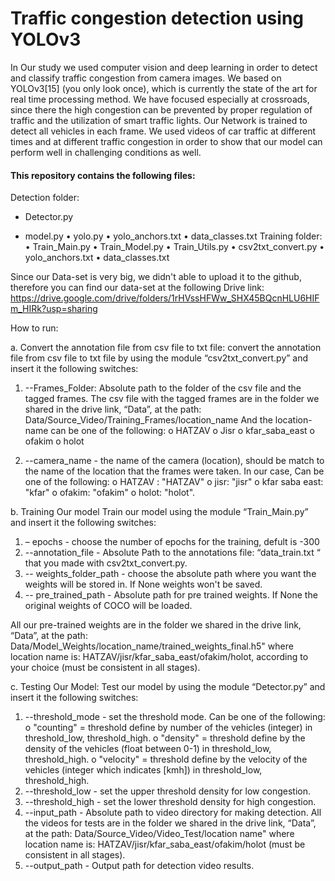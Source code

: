 # Traffic congestion detection using YOLOv3 #

In Our study we used computer vision and deep learning in order to detect and classify traffic congestion from camera images. We based on YOLOv3[15] (you only look once), which is currently the state of the art for real time processing method.
We have focused especially at crossroads, since there the high congestion can be prevented by proper regulation of traffic and the utilization of smart traffic lights.
Our Network is trained to detect all vehicles in each frame. We used videos of car traffic at different times and at different traffic congestion in order to show that our model can perform well in challenging conditions as well. 

#### This repository contains the following files: ####

Detection folder:
* Detector.py

*	model.py
•	yolo.py
•	yolo_anchors.txt
•	data_classes.txt
Training folder:
•	Train_Main.py
•	Train_Model.py
•	Train_Utils.py
•	csv2txt_convert.py
•	yolo_anchors.txt
•	data_classes.txt

Since our Data-set is very big, we didn't able to upload it to the github, therefore you can find our data-set at the following Drive link:
https://drive.google.com/drive/folders/1rHVssHFWw_SHX45BQcnHLU6HIFm_HIRk?usp=sharing

How to run:

a.	Convert the annotation file from csv file to txt file:
convert the annotation file from csv file to txt file by using the module “csv2txt_convert.py” and insert it the following switches:
1.	--Frames_Folder: Absolute path to the folder of the csv file and the tagged frames. 
The csv file with the tagged frames are in the folder we shared in the drive link, “Data”, at the path:
Data/Source_Video/Training_Frames/location_name
And the location-name can be one of the following:
o	HATZAV
o	Jisr
o	kfar_saba_east
o	ofakim
o	holot

2.	--camera_name - the name of the camera (location), should be match to the name of the location that the frames were taken. 
In our case, Can be one of the following:
o	HATZAV : "HATZAV"
o	jisr: "jisr"
o	kfar saba east: "kfar"
o	ofakim: "ofakim"
o	holot: "holot".



b.	Training Our model
Train our model using the module “Train_Main.py” and insert it the following switches:
1.	– epochs - choose the number of epochs for the training, defult is -300
2.	--annotation_file - Absolute Path to the annotations file: “data_train.txt “ that you made with csv2txt_convert.py.
3.	-- weights_folder_path - choose the absolute path where you want the weights will be stored in. If None weights won't be saved.
4.	-- pre_trained_path - Absolute path for pre trained weights.
If None the original weights of COCO will be loaded.

All our pre-trained weights are in the folder we shared in the drive link, “Data”, at the path: 
Data/Model_Weights/location_name/trained_weights_final.h5"
where location name is: HATZAV/jisr/kfar_saba_east/ofakim/holot, according to your choice (must be consistent in all stages).

c.	Testing Our Model:
Test our model by using the module “Detector.py” and insert it the following switches:
1.	--threshold_mode - set the threshold mode. Can be one of the following:
o	"counting" = threshold define by number of the vehicles (integer) in threshold_low, threshold_high.
o	"density" = threshold define by the density of the vehicles (float between 0-1) in threshold_low, threshold_high.
o	"velocity" = threshold define by the velocity of the vehicles (integer which indicates [kmh]) in threshold_low, threshold_high.
2.	--threshold_low - set the upper threshold density for low congestion.
3.	--threshold_high - set the lower threshold density for high congestion.
4.	--input_path - Absolute path to video directory for making detection.
All the videos for tests are in the folder we shared in the drive link, “Data”, at the path:
Data/Source_Video/Video_Test/location name"
where location name is: HATZAV/jisr/kfar_saba_east/ofakim/holot 
(must be consistent in all stages).
5.	--output_path - Output path for detection video results.

